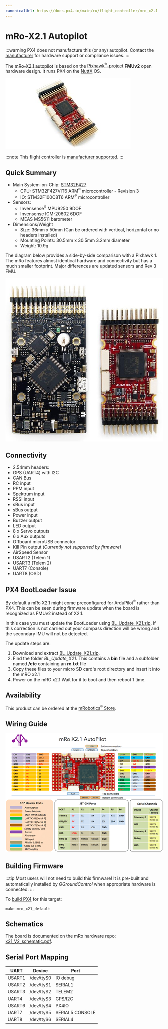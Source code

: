 ```yaml
---
canonicalUrl: https://docs.px4.io/main/ru/flight_controller/mro_x2.1
---
```


# mRo-X2.1 Autopilot

:::warning PX4 does not manufacture this (or any) autopilot. Contact the [manufacturer](https://store.mrobotics.io/) for hardware support or compliance issues.
:::

The [mRo-X2.1 autopilot](http://www.mRobotics.io/) is based on the [Pixhawk<sup>&reg;</sup>-project](https://pixhawk.org/) **FMUv2** open hardware design. It runs PX4 on the [NuttX](https://nuttx.apache.org/) OS.

![mRo X2.1](../../assets/flight_controller/mro/mro_x2.1.jpg)

:::note
This flight controller is [manufacturer supported](../flight_controller/autopilot_manufacturer_supported.md).
:::

## Quick Summary

* Main System-on-Chip: [STM32F427](http://www.st.com/web/en/catalog/mmc/FM141/SC1169/SS1577/LN1789)
  * CPU: STM32F427VIT6 ARM<sup>&reg;</sup> microcontroller - Revision 3
  * IO: STM32F100C8T6 ARM<sup>&reg;</sup> microcontroller
* Sensors:
  * Invensense<sup>&reg;</sup> MPU9250 9DOF
  * Invensense ICM-20602 6DOF
  * MEAS MS5611 barometer
* Dimensions/Weight
  * Size: 36mm x 50mm (Can be ordered with vertical, horizontal or no headers installed)
  * Mounting Points: 30.5mm x 30.5mm 3.2mm diameter
  * Weight: 10.9g

The diagram below provides a side-by-side comparison with a Pixhawk 1. The mRo features almost identical hardware and connectivity but has a much smaller footprint. Major differences are updated sensors and Rev 3 FMU.

![Mro Pixhawk 1 vs X2.1 comparison](../../assets/flight_controller/mro/px1_x21.jpg)


## Connectivity

* 2.54mm headers:
* GPS (UART4) with I2C
* CAN Bus
* RC input
* PPM input
* Spektrum input
* RSSI input
* sBus input
* sBus output
* Power input
* Buzzer output
* LED output
* 8 x Servo outputs
* 6 x Aux outputs
* Offboard microUSB connector
* Kill Pin output *(Currently not supported by firmware)*
* AirSpeed Sensor
* USART2 (Telem 1)
* USART3 (Telem 2)
* UART7 (Console)
* UART8 (OSD)

## PX4 BootLoader Issue

By default a mRo X2.1 might come preconfigured for ArduPilot<sup>&reg;</sup> rather than PX4. This can be seen during firmware update when the board is recognized as FMUv2 instead of X2.1.

In this case you must update the BootLoader using [BL_Update_X21.zip](https://github.com/PX4/px4_user_guide/raw/master/assets/hardware/BL_Update_X21.zip). If this correction is not carried out your compass direction will be wrong and the secondary IMU will not be detected.

The update steps are:
1. Download and extract [BL_Update_X21.zip](https://github.com/PX4/px4_user_guide/raw/master/assets/hardware/BL_Update_X21.zip).
2. Find the folder *BL_Update_X21*. This contains a **bin** file and a subfolder named **/etc** containing an **rc.txt** file
3. Copy these files to your micro SD card's root directory and insert it into the mRO x2.1
4. Power on the mRO x2.1 Wait for it to boot and then reboot 1 time.

## Availability

This product can be ordered at the [mRobotics<sup>&reg;</sup> Store](https://store.mrobotics.io/mRo-X2-1-Rev-2-p/m10021a.htm).

## Wiring Guide

![mRo_X2.1_Wiring](../../assets/flight_controller/mro/mro_x21_wiring.png)

## Building Firmware

:::tip
Most users will not need to build this firmware! It is pre-built and automatically installed by *QGroundControl* when appropriate hardware is connected.
:::

To [build PX4](../dev_setup/building_px4.md) for this target:
```
make mro_x21_default
```

## Schematics

The board is documented on the mRo hardware repo: [x21_V2_schematic.pdf](https://github.com/mRoboticsIO/Hardware/blob/master/X2.1/Docs/x21_V2_schematic.pdf).


## Serial Port Mapping

| UART   | Device     | Port            |
| ------ | ---------- | --------------- |
| USART1 | /dev/ttyS0 | IO debug        |
| USART2 | /dev/ttyS1 | SERIAL1         |
| USART3 | /dev/ttyS2 | TELEM2          |
| UART4  | /dev/ttyS3 | GPS/I2C         |
| USART6 | /dev/ttyS4 | PX4IO           |
| UART7  | /dev/ttyS5 | SERIAL5 CONSOLE |
| UART8  | /dev/ttyS6 | SERIAL4         |

<!-- Note: Got ports using https://github.com/PX4/PX4-user_guide/pull/672#issuecomment-598198434 -->